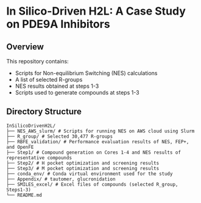 # **In Silico-Driven H2L: A Case Study on PDE9A Inhibitors**
## Overview

This repository contains:

- Scripts for Non-equilibrium Switching (NES) calculations  
- A list of selected R-groups  
- NES results obtained at steps 1-3  
- Scripts used to generate compounds at steps 1-3

## Directory Structure
```
InSilicoDrivenH2L/
├── NES_AWS_slurm/ # Scripts for running NES on AWS cloud using Slurm
├── R_group/ # Selected 30,477 R-groups
├── RBFE_validation/ # Performance evaluation results of NES, FEP+, and OpenFE
├── Step1/ # Compound generation on Cores 1-4 and NES results of representative compounds
├── Step2/ # H pocket optimization and screening results
├── Step3/ # M pocket optimization and screening results
├── conda_env/ # Conda virtual environment used for the study
├── Appendix/ # tautomer, glucronidation
├── SMILES_excel/ # Excel files of compounds (selected R_group, Steps1-3)
└── README.md
```

